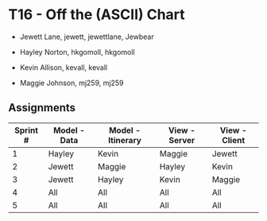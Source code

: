 # T16 - Off the (ASCII) Chart 

* Jewett Lane, jewett, jewettlane, Jewbear

* Hayley Norton, hkgomoll, hkgomoll

* Kevin Allison, kevall, kevall

* Maggie Johnson, mj259, mj259

## Assignments
Sprint # | Model - Data | Model - Itinerary | View - Server | View - Client
---------|--------------|-------------------|---------------|--------------
1|Hayley|Kevin|Maggie|Jewett 
2|Jewett|Maggie|Hayley|Kevin
3|Jewett|Hayley|Kevin|Maggie
4|All|All|All|All
5|All|All|All|All
